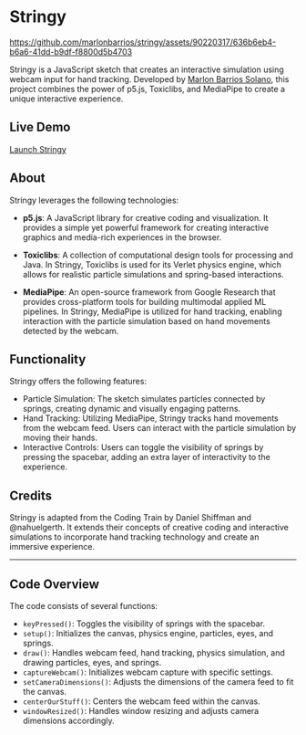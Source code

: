 # Stringy


https://github.com/marlonbarrios/stringy/assets/90220317/636b6eb4-b6a6-41dd-b9df-f8800d5b4703


Stringy is a JavaScript sketch that creates an interactive simulation using webcam input for hand tracking. Developed by [Marlon Barrios Solano](https://github.com/marlonbarrios), this project combines the power of p5.js, Toxiclibs, and MediaPipe to create a unique interactive experience.

## Live Demo
[Launch Stringy](https://marlonbarrios.github.io/stringy/)

## About
Stringy leverages the following technologies:

- **p5.js**: A JavaScript library for creative coding and visualization. It provides a simple yet powerful framework for creating interactive graphics and media-rich experiences in the browser.

- **Toxiclibs**: A collection of computational design tools for processing and Java. In Stringy, Toxiclibs is used for its Verlet physics engine, which allows for realistic particle simulations and spring-based interactions.

- **MediaPipe**: An open-source framework from Google Research that provides cross-platform tools for building multimodal applied ML pipelines. In Stringy, MediaPipe is utilized for hand tracking, enabling interaction with the particle simulation based on hand movements detected by the webcam.

## Functionality
Stringy offers the following features:

- Particle Simulation: The sketch simulates particles connected by springs, creating dynamic and visually engaging patterns.
- Hand Tracking: Utilizing MediaPipe, Stringy tracks hand movements from the webcam feed. Users can interact with the particle simulation by moving their hands.
- Interactive Controls: Users can toggle the visibility of springs by pressing the spacebar, adding an extra layer of interactivity to the experience.

## Credits
Stringy is adapted from the Coding Train by Daniel Shiffman and @nahuelgerth. It extends their concepts of creative coding and interactive simulations to incorporate hand tracking technology and create an immersive experience.

---

## Code Overview
The code consists of several functions:

- `keyPressed()`: Toggles the visibility of springs with the spacebar.
- `setup()`: Initializes the canvas, physics engine, particles, eyes, and springs.
- `draw()`: Handles webcam feed, hand tracking, physics simulation, and drawing particles, eyes, and springs.
- `captureWebcam()`: Initializes webcam capture with specific settings.
- `setCameraDimensions()`: Adjusts the dimensions of the camera feed to fit the canvas.
- `centerOurStuff()`: Centers the webcam feed within the canvas.
- `windowResized()`: Handles window resizing and adjusts camera dimensions accordingly.
